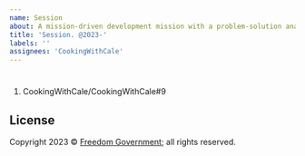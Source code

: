 ```yaml
---
name: Session
about: A mission-driven development mission with a problem-solution analysis
title: 'Session. @2023-'
labels: ''
assignees: 'CookingWithCale'
---
```

#

1. CookingWithCale/CookingWithCale#9

## License

Copyright 2023 © [Freedom Government](https://github.com/FreedomGovernment); all rights reserved.
